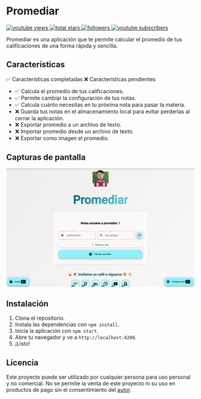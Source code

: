 # Promediar

<a href="https://www.youtube.com/channel/UCFjfIk29NqqPGmrCfCV14Yg">
    <img alt="youtube views" title="YouTube views" src="https://custom-icon-badges.demolab.com/youtube/channel/views/UCFjfIk29NqqPGmrCfCV14Yg?color=9d7203&logo=eye&logoColor=black&style=for-the-badge&labelColor=f3c913"/>
</a> 
<a href="https://github.com/MrNizzy?tab=repositories&sort=stargazers">
    <img alt="total stars" title="Total stars on GitHub" src="https://custom-icon-badges.demolab.com/github/stars/MrNizzy?color=9d7203&style=for-the-badge&labelColor=f3c913&logo=star&logoColor=black"/>
</a>
<a href="https://github.com/MrNizzy?tab=followers">
    <img alt="followers" title="Follow me on Github" src="https://custom-icon-badges.demolab.com/github/followers/MrNizzy?color=1155ba&labelColor=236ad3&style=for-the-badge&logo=person-add&label=Follow&logoColor=white"/>
</a>
<a href="https://www.youtube.com/channel/UCFjfIk29NqqPGmrCfCV14Yg?sub_confirmation=1">
    <img alt="youtube subscribers" title="Subscribe to my YouTube channel" src="https://custom-icon-badges.demolab.com/youtube/channel/subscribers/UCFjfIk29NqqPGmrCfCV14Yg?color=a80f23&label=SUBSCRIBE&logo=video&logoColor=white&style=for-the-badge&labelColor=c70f23"/>
</a>

Promediar es una aplicación que te permite calcular el promedio de tus calificaciones de una forma rápida y sencilla.

## Características

✅ Características completadas
❌ Características pendientes

- ✅ Calcula el promedio de tus calificaciones.
- ✅ Permite cambiar la configuración de tus notas.
- ✅ Calcula cuánto necesitas en tu próxima nota para pasar la materia.
- ❌ Guarda tus notas en el almacenamiento local para evitar perderlas al cerrar la aplicación.
- ❌ Exportar promedio a un archivo de texto.
- ❌ Importar promedio desde un archivo de texto.
- ❌ Exportar como imagen el promedio.

## Capturas de pantalla

![Captura de pantalla 1](./public/screenshot.png)

## Instalación

1. Clona el repositorio.
2. Instala las dependencias con `npm install`.
3. Inicia la aplicación con `npm start`.
4. Abre tu navegador y ve a `http://localhost:4200`.
5. ¡Listo!

## Licencia

Este proyecto puede ser utilizado por cualquier persona para uso personal y no comercial. No se permite la venta de este proyecto ni su uso en productos de pago sin el consentimiento del [autor](mailto:mrnizzy@proton.me).
